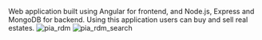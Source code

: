 Web application built using Angular for frontend, and Node.js, Express and MongoDB for backend.
Using this application users can buy and sell real estates.
![pia_rdm](https://user-images.githubusercontent.com/60902809/174391824-f4fddd24-24f2-4145-9ca7-ff1e03633282.png)
![pia_rdm_search](https://user-images.githubusercontent.com/60902809/174391978-3ad10f43-4427-4855-bb58-8b350cd9f97c.png)
